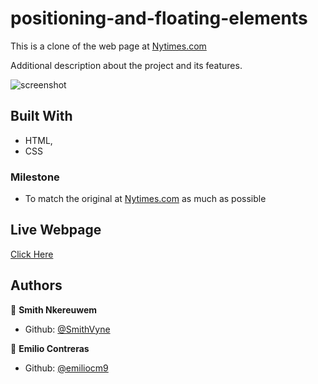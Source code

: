 # positioning-and-floating-elements

This is a clone of the web page at [Nytimes.com](https://www.nytimes.com/2014/03/18/science/space/detection-of-waves-in-space-buttresses-landmark-theory-of-big-bang.html?_r=0)

Additional description about the project and its features.

![screenshot]()
## Built With

- HTML,
- CSS

### Milestone

- To match the original at [Nytimes.com](https://www.nytimes.com/2014/03/18/science/space/detection-of-waves-in-space-buttresses-landmark-theory-of-big-bang.html?_r=0) as much as possible

## Live Webpage

[Click Here]()

## Authors

👤 **Smith Nkereuwem**

- Github: [@SmithVyne](https://github.com/smithvyne)

👤 **Emilio Contreras**

- Github: [@emiliocm9](https://github.com/emiliocm9)